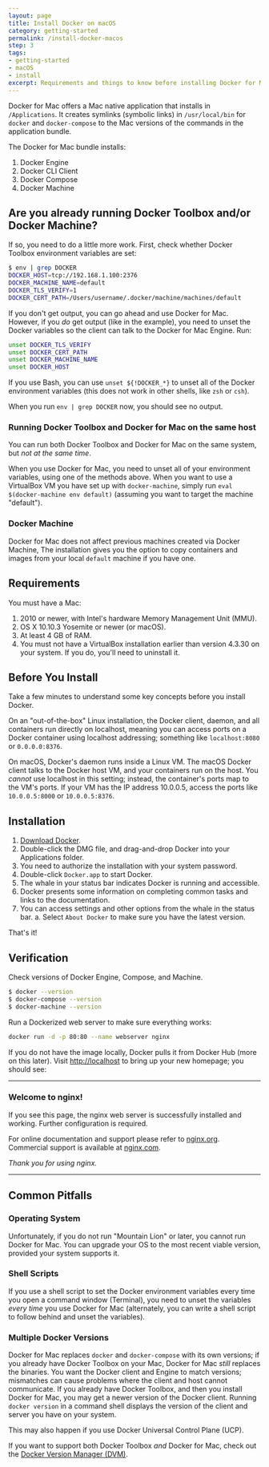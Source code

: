 ```yaml
---
layout: page
title: Install Docker on macOS
category: getting-started
permalink: /install-docker-macos
step: 3
tags:
- getting-started
- macOS
- install
excerpt: Requirements and things to know before installing Docker for Mac.
---
```


Docker for Mac offers a Mac native application that installs in `/Applications`. It creates symlinks (symbolic links) in `/usr/local/bin` for `docker` and `docker-compose` to the Mac versions of the commands in the application bundle.

The Docker for Mac bundle installs:

1. Docker Engine
2. Docker CLI Client
3. Docker Compose
4. Docker Machine

## Are you already running Docker Toolbox and/or Docker Machine?

If so, you need to do a little more work. First, check whether Docker Toolbox environment variables are set:

```bash
$ env | grep DOCKER
DOCKER_HOST=tcp://192.168.1.100:2376
DOCKER_MACHINE_NAME=default
DOCKER_TLS_VERIFY=1
DOCKER_CERT_PATH=/Users/username/.docker/machine/machines/default
```

If you don't get output, you can go ahead and use Docker for Mac. However, if you *do* get output (like in the example), you need to unset the Docker variables so the client can talk to the Docker for Mac Engine. Run:

```bash
unset DOCKER_TLS_VERIFY
unset DOCKER_CERT_PATH
unset DOCKER_MACHINE_NAME
unset DOCKER_HOST
```

If you use Bash, you can use `unset ${!DOCKER_*}` to unset all of the Docker environment variables (this does not work in other shells, like `zsh` or `csh`).

When you run `env | grep DOCKER` now, you should see no output.

### Running Docker Toolbox and Docker for Mac on the same host

You can run both Docker Toolbox and Docker for Mac on the same system, but *not at the same time*.

When you use Docker for Mac, you need to unset all of your environment variables, using one of the methods above. When you want to use a VirtualBox VM you have set up with `docker-machine`, simply run `eval $(docker-machine env default)` (assuming you want to target the machine "default").

### Docker Machine

Docker for Mac does not affect previous machines created via Docker Machine, The installation gives you the option to copy containers and images from your local `default` machine if you have one.

## Requirements

You must have a Mac:

1. 2010 or newer, with Intel's hardware Memory Management Unit (MMU).
2. OS X 10.10.3 Yosemite or newer (or macOS).
3. At least 4 GB of RAM.
4. You must not have a VirtualBox installation earlier than version 4.3.30 on your system. If you do, you'll need to uninstall it.


## Before You Install

Take a few minutes to understand some key concepts before you install Docker.

On an "out-of-the-box" Linux installation, the Docker client, daemon, and all containers run directly on localhost, meaning you can access ports on a Docker container using localhost addressing; something like `localhost:8080` or `0.0.0.0:8376`.

On macOS, Docker's daemon runs inside a Linux VM. The macOS Docker client talks to the Docker host VM, and your containers run on the host. You *cannot* use localhost in this setting; instead, the container's ports map to the VM's ports. If your VM has the IP address 10.0.0.5, access the ports like `10.0.0.5:8000` or `10.0.0.5:8376`.

## Installation

1. [Download Docker](https://download.docker.com/mac/beta/Docker.dmg).
2. Double-click the DMG file, and drag-and-drop Docker into your Applications folder.
3. You need to authorize the installation with your system password.
4. Double-click `Docker.app` to start Docker.
5. The whale in your status bar indicates Docker is running and accessible.
6. Docker presents some information on completing common tasks and links to the documentation.
7. You can access settings and other options from the whale in the status bar.
    a. Select `About Docker` to make sure you have the latest version.

That's it!

## Verification

Check versions of Docker Engine, Compose, and Machine.

```bash
$ docker --version
$ docker-compose --version
$ docker-machine --version
```

Run a Dockerized web server to make sure everything works:

```bash
docker run -d -p 80:80 --name webserver nginx
```

If you do not have the image locally, Docker pulls it from Docker Hub (more on this later). Visit [http://localhost](http://localhost) to bring up your new homepage; you should see:

***************

### Welcome to nginx!

If you see this page, the nginx web server is successfully installed and working. Further configuration is required.

For online documentation and support please refer to [nginx.org](http://nginx.org).
Commercial support is available at [nginx.com](http://nginx.com).

*Thank you for using nginx.*

***************

## Common Pitfalls

### Operating System

Unfortunately, if you do not run "Mountain Lion" or later, you cannot run Docker for Mac. You can upgrade your OS to the most recent viable version, provided your system supports it.

### Shell Scripts

If you use a shell script to set the Docker environment variables every time you open a command window (Terminal), you need to unset the variables *every time* you use Docker for Mac (alternately, you can write a shell script to follow behind and unset the variables).

### Multiple Docker Versions

Docker for Mac replaces `docker` and `docker-compose` with its own versions; if you already have Docker Toolbox on your Mac, Docker for Mac *still* replaces the binaries. You want the Docker client and Engine to match versions; mismatches can cause problems where the client and host cannot communicate. If you already have Docker Toolbox, and then you install Docker for Mac, you may get a newer version of the Docker client. Running `docker version` in a command shell displays the version of the client and server you have on your system.

This may also happen if you use Docker Universal Control Plane (UCP).

If you want to support both Docker Toolbox *and* Docker for Mac, check out the [Docker Version Manager (DVM)](https://github.com/getcarina/dvm).